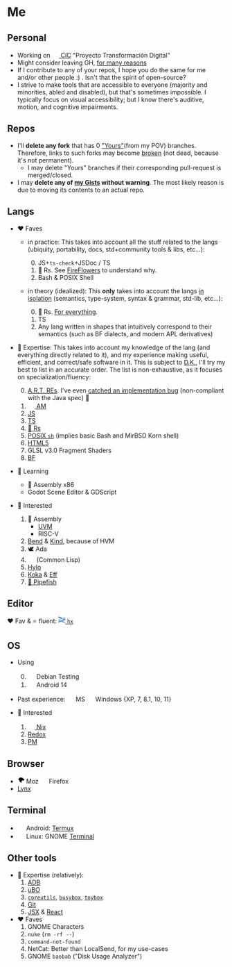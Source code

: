 # Me

## Personal
- Working on [<img src='https://avatars.githubusercontent.com/u/173197237?s=200&v=4' width=16em height=16em> CIC](https://github.com/Cincinnatus-Institute-of-Craftsmanship) "Proyecto Transformación Digital"
- Might consider leaving GH, [for many reasons](https://giveupgithub.org)
- If I contribute to any of your repos, I hope you do the same for me and/or other people :) . Isn't that the spirit of open-source?
- I strive to make tools that are accessible to everyone (majority and minorities, abled and disabled), but that's sometimes impossible. I typically focus on visual accessibility; but I know there's auditive, motion, and cognitive impairments.

## Repos
- I'll **delete any fork** that has 0 ["Yours"](https://docs.github.com/en/repositories/configuring-branches-and-merges-in-your-repository/managing-branches-in-your-repository/viewing-branches-in-your-repository)(from my POV) branches. Therefore, links to such forks may become [broken](https://en.wikipedia.org/wiki/Link_rot) (not dead, because it's not permanent).
	- I may delete "Yours" branches if their corresponding pull-request is merged/closed.
- I may **delete any of [my Gists](https://gist.github.com/Rudxain) without warning**. The most likely reason is due to moving its contents to an actual repo.

## Langs
- ❤️ Faves
	- in practice:
	This takes into account all the stuff related to the langs (ubiquity, portability, docs, std+community tools & libs, etc...):

		0. JS+`ts-check`+JSDoc / TS
		1. 🦀 Rs. See [FireFlowers](https://brson.github.io/fireflowers) to understand why.
		2. Bash & POSIX Shell
	- in theory (idealized):
	This **only** takes into account the langs [in isolation](https://en.wikipedia.org/wiki/Spherical_cow) (semantics, type-system, syntax & grammar, std-lib, etc...):

		0. 🦀 Rs. [For everything](https://github.com/ansuz/RIIR/issues/39#issuecomment-2039122371).
		1. TS
		2. Any lang written in shapes that intuitively correspond to their semantics (such as BF dialects, and modern APL derivatives)

- 🧠 Expertise: This takes into account my knowledge of the lang (and everything directly related to it), and my experience making useful, efficient, and correct/safe software in it.
This is subject to [D.K.](https://en.wikipedia.org/wiki/Dunning%E2%80%93Kruger_effect), I'll try my best to list in an accurate order. The list is non-exhaustive, as it focuses on specialization/fluency:

	0. [A.R.T. REs](https://developer.android.com/reference/java/util/regex/Pattern). I've even [catched an implementation bug](https://issuetracker.google.com/issues/239189096) (non-compliant with the Java spec) 🗿
	1. [<img src=https://llamalab.com/img/automate/ic_launcher-128.png width=16em height=16em> AM](https://llamalab.com/automate/doc)
	2. [JS](https://tc39.es/ecma262/)
	3. [TS](https://www.typescriptlang.org/docs)
	4. [🦀 Rs](https://doc.rust-lang.org/reference)
	5. [POSIX `sh`](https://pubs.opengroup.org/onlinepubs/9799919799/utilities/V3_chap02.html) (implies basic Bash and MirBSD Korn shell)
	6. [HTML5](https://html.spec.whatwg.org)
	7. GLSL v3.0 Fragment Shaders
	8. [BF](https://esolangs.org/wiki/BrainFuck)

- 📖 Learning
	- 💾 Assembly x86
	- Godot Scene Editor & GDScript

- 👀 Interested
	1. 💾 Assembly
		- [UVM](https://github.com/maximecb/uvm)
		- RISC-V
	2. [Bend](https://github.com/HigherOrderCO/Bend) & [Kind](https://github.com/HigherOrderCO/kind2), because of HVM
	3. 🕊️ Ada
	4. <img src=https://upload.wikimedia.org/wikipedia/commons/4/48/Lisp_logo.svg width=16em height=16em> (Common Lisp)
	5. [Hylo](https://www.hylo-lang.org)
	6. [Koka](https://koka-lang.github.io/koka/doc/index.html) & [Eff](http://www.eff-lang.org)
	7. [🧿 Pipefish](https://github.com/tim-hardcastle/Pipefish)

## Editor
❤️ Fav & ⭐ fluent: [<img src=https://raw.githubusercontent.com/helix-editor/helix/master/logo.svg width=16em height=16em> `hx`](https://docs.helix-editor.com/master/)

## OS
- Using

	0. <img src=https://www.debian.org/logos/openlogo-nd.svg width=16em height=16em> Debian Testing
	1. <img src=https://upload.wikimedia.org/wikipedia/commons/e/e0/Android_robot_%282014-2019%29.svg width=16em height=16em> Android 14
- Past experience: <img src=https://upload.wikimedia.org/wikipedia/commons/2/25/Microsoft_icon.svg width=16em height=16em> MS <img src=https://upload.wikimedia.org/wikipedia/commons/8/87/Windows_logo_-_2021.svg width=16em height=16em> Windows \{XP, 7, 8.1, 10, 11}

- 👀 Interested
	1. [<img src=https://raw.githubusercontent.com/NixOS/nixos-artwork/f84c13adae08e860a7c3f76ab3a9bef916d276cc/logo/nix-snowflake-colours.svg width=16em height=16em> Nix](https://nixos.org)
	2. [Redox](https://www.redox-os.org)
	3. [PM](https://postmarketos.org)

## Browser
- <img src=https://raw.githubusercontent.com/mdn/yari/2720d1f9998be94428a822dcc06946d6a53879d0/client/src/assets/dino.svg width=16em height=16em> Moz <img src=https://upload.wikimedia.org/wikipedia/commons/a/a0/Firefox_logo%2C_2019.svg width=16em height=16em> Firefox
- [Lynx](https://lynx.invisible-island.net/)

## Terminal
- <img src=https://upload.wikimedia.org/wikipedia/commons/e/e0/Android_robot_%282014-2019%29.svg width=16em height=16em> Android: [Termux](https://github.com/termux/termux-app/actions/workflows/debug_build.yml?query=branch%3Amaster+event%3Apush)
- <img src=https://upload.wikimedia.org/wikipedia/commons/3/3c/TuxFlat.svg width=16em height=16em> Linux: GNOME [Terminal](https://wiki.gnome.org/Apps/Terminal)

## Other tools
- 🧠 Expertise (relatively):
	1. [ADB](https://android.googlesource.com/platform/packages/modules/adb/+/refs/heads/main/docs/)
	2. [uBO](https://github.com/gorhill/uBlock/wiki)
	3. [`coreutils`](https://www.gnu.org/software/coreutils/manual/), [`busybox`](https://www.busybox.net/downloads/BusyBox.html), [`toybox`](https://www.landley.net/toybox/help.html)
	4. [Git](https://git-scm.com/docs)
	5. [JSX](https://facebook.github.io/jsx) & [React](https://react.dev/reference/react)
- ❤️ Faves
	1. GNOME Characters
	2. `nuke` (`rm -rf --`)
	3. `command-not-found`
	4. NetCat: Better than LocalSend, for my use-cases
	5. GNOME `baobab` ("Disk Usage Analyzer")
